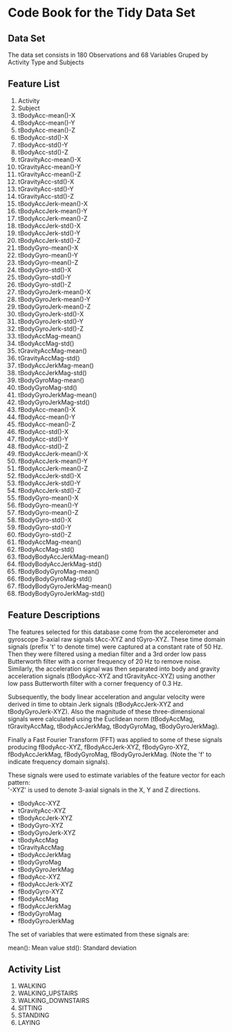 # Code Book for the Tidy Data Set

## Data Set

The data set consists in 180 Observations and 68 Variables Gruped by Activity Type and Subjects 

## Feature List 

1. Activity                   
2. Subject                    
3. tBodyAcc-mean()-X          
4. tBodyAcc-mean()-Y          
5. tBodyAcc-mean()-Z          
6. tBodyAcc-std()-X           
7. tBodyAcc-std()-Y           
8. tBodyAcc-std()-Z           
9. tGravityAcc-mean()-X       
10. tGravityAcc-mean()-Y       
11. tGravityAcc-mean()-Z       
12. tGravityAcc-std()-X        
13. tGravityAcc-std()-Y        
14. tGravityAcc-std()-Z        
15. tBodyAccJerk-mean()-X      
16. tBodyAccJerk-mean()-Y      
17. tBodyAccJerk-mean()-Z      
18. tBodyAccJerk-std()-X       
19. tBodyAccJerk-std()-Y       
20. tBodyAccJerk-std()-Z       
21. tBodyGyro-mean()-X         
22. tBodyGyro-mean()-Y         
23. tBodyGyro-mean()-Z         
24. tBodyGyro-std()-X          
25. tBodyGyro-std()-Y          
26. tBodyGyro-std()-Z          
27. tBodyGyroJerk-mean()-X     
28. tBodyGyroJerk-mean()-Y     
29. tBodyGyroJerk-mean()-Z     
30. tBodyGyroJerk-std()-X      
31. tBodyGyroJerk-std()-Y      
32. tBodyGyroJerk-std()-Z      
33. tBodyAccMag-mean()         
34. tBodyAccMag-std()          
35. tGravityAccMag-mean()      
36. tGravityAccMag-std()       
37. tBodyAccJerkMag-mean()     
38. tBodyAccJerkMag-std()      
39. tBodyGyroMag-mean()        
40. tBodyGyroMag-std()         
41. tBodyGyroJerkMag-mean()    
42. tBodyGyroJerkMag-std()     
43. fBodyAcc-mean()-X          
44. fBodyAcc-mean()-Y          
45. fBodyAcc-mean()-Z          
46. fBodyAcc-std()-X           
47. fBodyAcc-std()-Y           
48. fBodyAcc-std()-Z           
49. fBodyAccJerk-mean()-X      
50. fBodyAccJerk-mean()-Y      
51. fBodyAccJerk-mean()-Z      
52. fBodyAccJerk-std()-X       
53. fBodyAccJerk-std()-Y       
54. fBodyAccJerk-std()-Z       
55. fBodyGyro-mean()-X         
56. fBodyGyro-mean()-Y         
57. fBodyGyro-mean()-Z         
58. fBodyGyro-std()-X          
59. fBodyGyro-std()-Y          
60. fBodyGyro-std()-Z          
61. fBodyAccMag-mean()         
62. fBodyAccMag-std()          
63. fBodyBodyAccJerkMag-mean() 
64. fBodyBodyAccJerkMag-std()  
65. fBodyBodyGyroMag-mean()    
66. fBodyBodyGyroMag-std()     
67. fBodyBodyGyroJerkMag-mean()
68. fBodyBodyGyroJerkMag-std()

## Feature Descriptions

The features selected for this database come from the accelerometer and gyroscope 3-axial raw signals tAcc-XYZ and tGyro-XYZ. These time domain signals (prefix 't' to denote time) were captured at a constant rate of 50 Hz. Then they were filtered using a median filter and a 3rd order low pass Butterworth filter with a corner frequency of 20 Hz to remove noise. Similarly, the acceleration signal was then separated into body and gravity acceleration signals (tBodyAcc-XYZ and tGravityAcc-XYZ) using another low pass Butterworth filter with a corner frequency of 0.3 Hz. 

Subsequently, the body linear acceleration and angular velocity were derived in time to obtain Jerk signals (tBodyAccJerk-XYZ and tBodyGyroJerk-XYZ). Also the magnitude of these three-dimensional signals were calculated using the Euclidean norm (tBodyAccMag, tGravityAccMag, tBodyAccJerkMag, tBodyGyroMag, tBodyGyroJerkMag). 

Finally a Fast Fourier Transform (FFT) was applied to some of these signals producing fBodyAcc-XYZ, fBodyAccJerk-XYZ, fBodyGyro-XYZ, fBodyAccJerkMag, fBodyGyroMag, fBodyGyroJerkMag. (Note the 'f' to indicate frequency domain signals). 

These signals were used to estimate variables of the feature vector for each pattern:  
'-XYZ' is used to denote 3-axial signals in the X, Y and Z directions.

* tBodyAcc-XYZ
* tGravityAcc-XYZ
* tBodyAccJerk-XYZ
* tBodyGyro-XYZ
* tBodyGyroJerk-XYZ
* tBodyAccMag
* tGravityAccMag
* tBodyAccJerkMag
* tBodyGyroMag
* tBodyGyroJerkMag
* fBodyAcc-XYZ
* fBodyAccJerk-XYZ
* fBodyGyro-XYZ
* fBodyAccMag
* fBodyAccJerkMag
* fBodyGyroMag
* fBodyGyroJerkMag

The set of variables that were estimated from these signals are: 

mean(): Mean value
std(): Standard deviation

## Activity List

1. WALKING
2. WALKING_UPSTAIRS
3. WALKING_DOWNSTAIRS
4. SITTING
5. STANDING
6. LAYING

